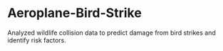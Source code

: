 # Aeroplane-Bird-Strike
Analyzed wildlife collision data to predict damage from bird strikes and identify risk factors.
